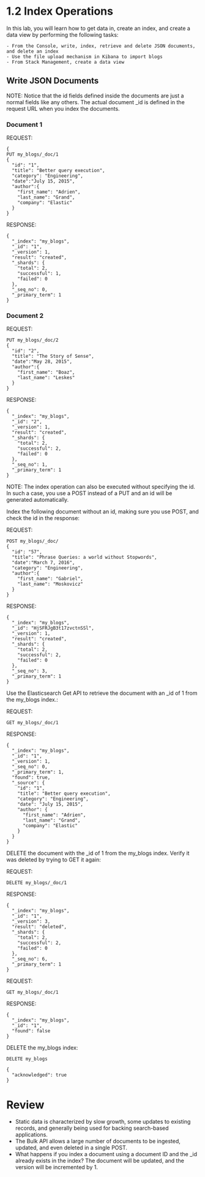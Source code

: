# 1.2 Index Operations

In this lab, you will learn how to get data in, create an index, and create a data view by performing the following tasks:

    - From the Console, write, index, retrieve and delete JSON documents, and delete an index
    - Use the file upload mechanism in Kibana to import blogs
    - From Stack Management, create a data view

## Write JSON Documents
NOTE: Notice that the id fields defined inside the documents are just a normal fields like any others. The actual document _id is defined in the request URL when you index the documents.

### Document 1

REQUEST:

```
{
PUT my_blogs/_doc/1
{
  "id": "1",
  "title": "Better query execution",
  "category": "Engineering",
  "date":"July 15, 2015",
  "author":{
    "first_name": "Adrien",
    "last_name": "Grand",
    "company": "Elastic"
  }
}
```

RESPONSE:

```
{
  "_index": "my_blogs",
  "_id": "1",
  "_version": 1,
  "result": "created",
  "_shards": {
    "total": 2,
    "successful": 1,
    "failed": 0
  },
  "_seq_no": 0,
  "_primary_term": 1
}
```

### Document 2

REQUEST:

```
PUT my_blogs/_doc/2
{
  "id": "2",
  "title": "The Story of Sense",
  "date":"May 28, 2015",
  "author":{
    "first_name": "Boaz",
    "last_name": "Leskes"
  }
}
```

RESPONSE:

```
{
  "_index": "my_blogs",
  "_id": "2",
  "_version": 1,
  "result": "created",
  "_shards": {
    "total": 2,
    "successful": 2,
    "failed": 0
  },
  "_seq_no": 1,
  "_primary_term": 1
}
```
NOTE: The index operation can also be executed without specifying the id. In such a case, you use a POST instead of a PUT and an id will be generated automatically.

Index the following document without an id, making sure you use POST, and check the id in the response:

REQUEST:

```
POST my_blogs/_doc/
{
  "id": "57",
  "title": "Phrase Queries: a world without Stopwords",
  "date":"March 7, 2016",
  "category": "Engineering",
  "author":{
    "first_name": "Gabriel",
    "last_name": "Moskovicz"
  }
}
```

RESPONSE:

```
{
  "_index": "my_blogs",
  "_id": "HjSFRJgB3t17zvctnSSl",
  "_version": 1,
  "result": "created",
  "_shards": {
    "total": 2,
    "successful": 2,
    "failed": 0
  },
  "_seq_no": 3,
  "_primary_term": 1
}
```

Use the Elasticsearch Get API to retrieve the document with an _id of 1 from the my_blogs index.:

REQUEST:

```
GET my_blogs/_doc/1
```

RESPONSE:

```
{
  "_index": "my_blogs",
  "_id": "1",
  "_version": 1,
  "_seq_no": 0,
  "_primary_term": 1,
  "found": true,
  "_source": {
    "id": "1",
    "title": "Better query execution",
    "category": "Engineering",
    "date": "July 15, 2015",
    "author": {
      "first_name": "Adrien",
      "last_name": "Grand",
      "company": "Elastic"
    }
  }
}
```

DELETE the document with the _id of 1 from the my_blogs index. Verify it was deleted by trying to GET it again:

REQUEST:

```
DELETE my_blogs/_doc/1
```

RESPONSE:

```
{
  "_index": "my_blogs",
  "_id": "1",
  "_version": 3,
  "result": "deleted",
  "_shards": {
    "total": 2,
    "successful": 2,
    "failed": 0
  },
  "_seq_no": 6,
  "_primary_term": 1
}
```

REQUEST:

```
GET my_blogs/_doc/1
```

RESPONSE:

```
{
  "_index": "my_blogs",
  "_id": "1",
  "found": false
}
```

DELETE the my_blogs index:

```
DELETE my_blogs
```

```
{
  "acknowledged": true
}
```



# Review

- Static data is characterized by slow growth, some updates to existing records, and generally being used for backing search-based applications.
- The Bulk API allows a large number of documents to be ingested, updated, and even deleted in a single POST.
- What happens if you index a document using a document ID and the _id already exists in the index? The document will be updated, and the version will be incremented by 1.
